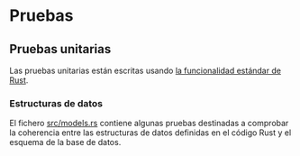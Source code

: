 # Pruebas

## Pruebas unitarias

Las pruebas unitarias están escritas usando [la funcionalidad estándar de Rust](https://doc.rust-lang.org/book/ch11-00-testing.html).

### Estructuras de datos

El fichero [src/models.rs](../src/models.rs) contiene algunas pruebas destinadas
a comprobar la coherencia entre las estructuras de datos definidas en el código
Rust y el esquema de la base de datos.
